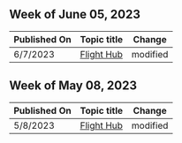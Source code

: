 <!-- This file is generated automatically each week. Changes made to this file will be overwritten.-->



## Week of June 05, 2023


| Published On |Topic title | Change |
|------|------------|--------|
| 6/7/2023 | [Flight Hub](/windows-insider/flight-hub/index) | modified |


## Week of May 08, 2023


| Published On |Topic title | Change |
|------|------------|--------|
| 5/8/2023 | [Flight Hub](/windows-insider/flight-hub/index) | modified |
